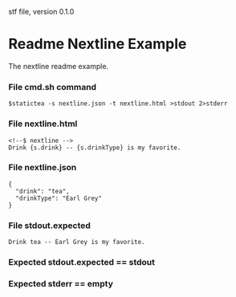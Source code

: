 stf file, version 0.1.0

# Readme Nextline Example

The nextline readme example.

### File cmd.sh command

~~~
$statictea -s nextline.json -t nextline.html >stdout 2>stderr
~~~

### File nextline.html

~~~
<!--$ nextline -->
Drink {s.drink} -- {s.drinkType} is my favorite.
~~~

### File nextline.json

~~~
{
  "drink": "tea",
  "drinkType": "Earl Grey"
}
~~~

### File stdout.expected

~~~
Drink tea -- Earl Grey is my favorite.
~~~

### Expected stdout.expected == stdout
### Expected stderr == empty

